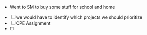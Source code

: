 - Went to SM to buy some stuff for school and home
- [ ] we would have to identify which projects we should prioritize
- [ ] CPE Assignment
- [ ] 